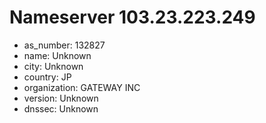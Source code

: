 # Nameserver 103.23.223.249

* as_number: 132827
* name: Unknown
* city: Unknown
* country: JP
* organization: GATEWAY INC
* version: Unknown
* dnssec: Unknown
